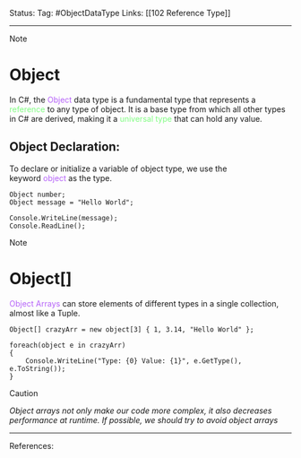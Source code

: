 Status: 
Tag: #ObjectDataType
Links: [[102 Reference Type]] 

---
> [!note] 
>  # Object

In C#, the <font style="color:#b562f9">Object</font> data type is a fundamental type that represents a <font style="color:#81fd83">reference</font> to any type of object. It is a base type from which all other types in C# are derived, making it a <font style="color:#81fd83">universal type</font> that can hold any value.

## Object Declaration:

To declare or initialize a variable of object type, we use the keyword <font style="color:#b562f9">object</font> as the type.

``` run-csharp
Object number;
Object message = "Hello World";

Console.WriteLine(message);
Console.ReadLine();
```

> [!note] 
> # Object[]

<font style="color:#b562f9">Object Arrays</font> can store elements of different types in a single collection, almost like a Tuple.

``` run-csharp
Object[] crazyArr = new object[3] { 1, 3.14, "Hello World" };

foreach(object e in crazyArr)
{
    Console.WriteLine("Type: {0} Value: {1}", e.GetType(), e.ToString());
}
```

> [!caution] 
> _Object arrays not only make our code more complex, it also decreases performance at runtime. If possible, we should try to avoid object arrays_ 

---
References: